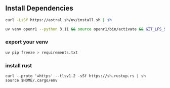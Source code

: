 ## Install Dependencies

```bash
curl -LsSf https://astral.sh/uv/install.sh | sh
```

```bash
uv venv openr1 --python 3.11 && source openr1/bin/activate && GIT_LFS_SKIP_SMUDGE=1 uv pip install -r requirements.txt --upgrade pip --link-mode=copy  --no-build-isolation
```

### export your venv
```bash
uv pip freeze > requirements.txt
```

### install rust
```
curl --proto '=https' --tlsv1.2 -sSf https://sh.rustup.rs | sh
source $HOME/.cargo/env
```
